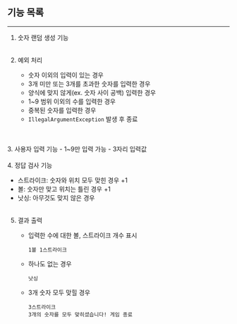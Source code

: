 ## 기능 목록

---
 
1. 숫자 랜덤 생성 기능<br/><br/>

2. 예외 처리
   - 숫자 이외의 입력이 있는 경우
   - 3개 미만 또는 3개를 초과한 숫자를 입력한 경우
   - 양식에 맞지 않게(ex. 숫자 사이 공백) 입력한 경우
   - 1~9 범위 이외의 수를 입력한 경우
   - 중복된 숫자를 입력한 경우
   - `IllegalArgumentException` 발생 후 종료
<br/>
<br/>
3. 사용자 입력 기능
   - 1~9만 입력 가능
   - 3자리 입력값
<br/>
<br/>   
4. 정답 검사 기능
   
   - 스트라이크: 숫자와 위치 모두 맞힌 경우 +1
   - 볼: 숫자만 맞고 위치는 틀린 경우 +1
   - 낫싱: 아무것도 맞지 않은 경우
<br/><br/>
5. 결과 출력 

   - 입력한 수에 대한 볼, 스트라이크 개수 표시

      ```
      1볼 1스트라이크
      ```
    
   - 하나도 없는 경우
      ```
      낫싱
      ```
   
   - 3개 숫자 모두 맞힐 경우
      ```
      3스트라이크
      3개의 숫자를 모두 맞히셨습니다! 게임 종료
      ```
